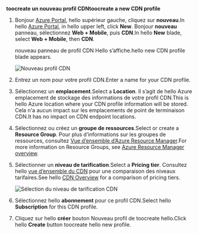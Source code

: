<span data-ttu-id="048e8-101">**toocreate un nouveau profil CDN**</span><span class="sxs-lookup"><span data-stu-id="048e8-101">**toocreate a new CDN profile**</span></span>

1. <span data-ttu-id="048e8-102">Bonjour [Azure Portal](https://portal.azure.com), hello supérieur gauche, cliquez sur **nouveau**.</span><span class="sxs-lookup"><span data-stu-id="048e8-102">In hello [Azure Portal](https://portal.azure.com), in hello upper left, click **New**.</span></span>  <span data-ttu-id="048e8-103">Bonjour **nouveau** panneau, sélectionnez **Web + Mobile**, puis **CDN**.</span><span class="sxs-lookup"><span data-stu-id="048e8-103">In hello **New** blade, select **Web + Mobile**, then **CDN**.</span></span>
   
    <span data-ttu-id="048e8-104">nouveau panneau de profil CDN Hello s’affiche.</span><span class="sxs-lookup"><span data-stu-id="048e8-104">hello new CDN profile blade appears.</span></span>
   
    ![Nouveau profil CDN](./media/cdn-create-profile/new-cdn-profile-include.png)
2. <span data-ttu-id="048e8-106">Entrez un nom pour votre profil CDN.</span><span class="sxs-lookup"><span data-stu-id="048e8-106">Enter a name for your CDN profile.</span></span>
3. <span data-ttu-id="048e8-107">Sélectionnez un **emplacement**.</span><span class="sxs-lookup"><span data-stu-id="048e8-107">Select a **Location**.</span></span>  <span data-ttu-id="048e8-108">Il s’agit de hello Azure emplacement de stockage des informations de votre profil CDN.</span><span class="sxs-lookup"><span data-stu-id="048e8-108">This is hello Azure location where your CDN profile information will be stored.</span></span>  <span data-ttu-id="048e8-109">Cela n'a aucun impact sur les emplacements de point de terminaison CDN.</span><span class="sxs-lookup"><span data-stu-id="048e8-109">It has no impact on CDN endpoint locations.</span></span>
4. <span data-ttu-id="048e8-110">Sélectionnez ou créez un **groupe de ressources**.</span><span class="sxs-lookup"><span data-stu-id="048e8-110">Select or create a **Resource Group**.</span></span>  <span data-ttu-id="048e8-111">Pour plus d’informations sur les groupes de ressources, consultez [Vue d’ensemble d’Azure Resource Manager](../articles/azure-resource-manager/resource-group-overview.md#resource-groups).</span><span class="sxs-lookup"><span data-stu-id="048e8-111">For more information on Resource Groups, see [Azure Resource Manager overview](../articles/azure-resource-manager/resource-group-overview.md#resource-groups).</span></span>
5. <span data-ttu-id="048e8-112">Sélectionner un **niveau de tarification**.</span><span class="sxs-lookup"><span data-stu-id="048e8-112">Select a **Pricing tier**.</span></span>  <span data-ttu-id="048e8-113">Consultez hello [vue d’ensemble du CDN](../articles/cdn/cdn-overview.md#azure-cdn-features) pour une comparaison des niveaux tarifaires.</span><span class="sxs-lookup"><span data-stu-id="048e8-113">See hello [CDN Overview](../articles/cdn/cdn-overview.md#azure-cdn-features) for a comparison of pricing tiers.</span></span>
   
    ![Sélection du niveau de tarification CDN](./media/cdn-create-profile/cdn-choose-sku-include.png)
6. <span data-ttu-id="048e8-115">Sélectionnez hello **abonnement** pour ce profil CDN.</span><span class="sxs-lookup"><span data-stu-id="048e8-115">Select hello **Subscription** for this CDN profile.</span></span>
7. <span data-ttu-id="048e8-116">Cliquez sur hello **créer** bouton Nouveau profil de toocreate hello.</span><span class="sxs-lookup"><span data-stu-id="048e8-116">Click hello **Create** button toocreate hello new profile.</span></span> 

